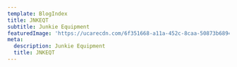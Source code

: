 ```yaml
---
template: BlogIndex
title: JNKEQT
subtitle: Junkie Equipment
featuredImage: 'https://ucarecdn.com/6f351668-a11a-452c-8caa-50873b6894e7/'
meta:
  description: Junkie Equipment
  title: JNKEQT
---
```


